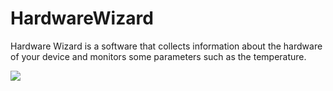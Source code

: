 # HardwareWizard
Hardware Wizard is a software that collects information about the hardware of your device and monitors some parameters such as the temperature.

<img src="https://www.mariusbinary.altervista.org/assets/hardware_wizard/docs/prev1.png" />
